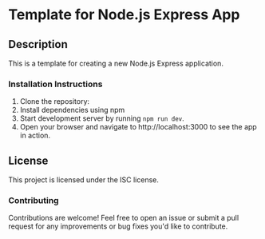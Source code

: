 # Template for Node.js Express App

## Description

This is a template for creating a new Node.js Express application.

### Installation Instructions

1. Clone the repository:
2. Install dependencies using npm
3. Start development server by running `npm run dev`.
4. Open your browser and navigate to http://localhost:3000 to see the app in action.

## License

This project is licensed under the ISC license.

### Contributing

Contributions are welcome! Feel free to open an issue or submit a pull request for any improvements or bug fixes you'd like to contribute.
